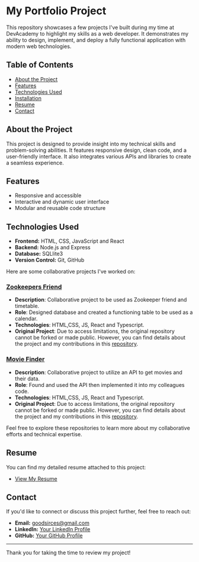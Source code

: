 # My Portfolio Project

This repository showcases a few projects I've built during my time at DevAcademy to highlight my skills as a web developer. It demonstrates my ability to design, implement, and deploy a fully functional application with modern web technologies.

## Table of Contents

- [About the Project](#about-the-project)
- [Features](#features)
- [Technologies Used](#technologies-used)
- [Installation](#installation)
- [Resume](#resume)
- [Contact](#contact)

## About the Project

This project is designed to provide insight into my technical skills and problem-solving abilities. It features responsive design, clean code, and a user-friendly interface. It also integrates various APIs and libraries to create a seamless experience.

## Features

- Responsive and accessible 
- Interactive and dynamic user interface
- Modular and reusable code structure

## Technologies Used

- **Frontend:** HTML, CSS, JavaScript and React
- **Backend:** Node.js and Express
- **Database:** SQLlite3
- **Version Control:** Git, GitHub

Here are some collaborative projects I've worked on:

### [Zookeepers Friend](https://github.com/charles-goodsir/group-project-nootnoot)
- **Description**: Collaborative project to be used as Zookeeper friend and timetable.
- **Role**: Designed database and created a functioning table to be used as a calendar.
- **Technologies**: HTML,CSS, JS, React and Typescript.
- **Original Project**: Due to access limitations, the original repository cannot be forked or made public. However, you can find details about the project and my contributions in this [repository](https://github.com/pikopiko-2024/NootNoot).

### [Movie Finder](https://github.com/charles-goodsir/group-project-CAMera)
- **Description**: Collaborative project to utilize an API to get movies and their data.
- **Role**: Found and used the API then implemented it into my colleagues code.
- **Technologies**: HTML,CSS, JS, React and Typescript.
- **Original Project**: Due to access limitations, the original repository cannot be forked or made public. However, you can find details about the project and my contributions in this [repository](https://github.com/pikopiko-2024/CAMera).

Feel free to explore these repositories to learn more about my collaborative efforts and technical expertise.


## Resume

You can find my detailed resume attached to this project:

- [View My Resume](CV.pdf)

## Contact

If you'd like to connect or discuss this project further, feel free to reach out:

- **Email:** goodsirces@gmail.com
- **LinkedIn:** [Your LinkedIn Profile](linkedin.com/in/charles-goodsir)
- **GitHub:** [Your GitHub Profile](https://github.com/charles-goodsir )

---

Thank you for taking the time to review my project!






